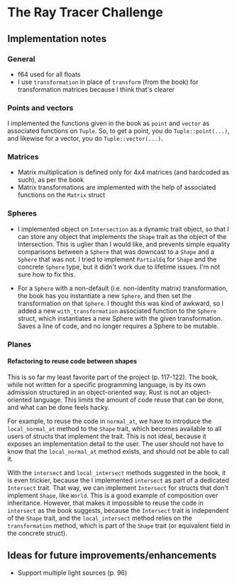 # The Ray Tracer Challenge
## Implementation notes

### General

- f64 used for all floats
- I use `transformation` in place of `transform` (from the book) for transformation matrices
  because I think that's clearer

### Points and vectors

I implemented the functions given in the book as `point` and `vector` as associated functions on `Tuple`.
So, to get a point, you do `Tuple::point(...)`, and likewise for a vector, you do `Tuple::vector(...)`.

### Matrices

- Matrix multiplication is defined only for 4x4 matrices (and hardcoded as such), as per the book
- Matrix transformations are implemented with the help of associated functions on the `Matrix` struct

### Spheres

- I implemented object on `Intersection` as a dynamic trait object, so that I can store any object that implements the `Shape` trait as the object of the Intersection.
This is uglier than I would like, and prevents simple equality comparisons
between a `Sphere` that was downcast to a `Shape` and a `Sphere` that was not.
I tried to implement `PartialEq` for `Shape` and the concrete `Sphere` type,
but it didn't work due to lifetime issues. I'm not sure how to fix this.

- For a `Sphere` with a non-default (i.e. non-identity matrix) transformation, the book has you
instantiate a new `Sphere`, and then set the transformation on that `Sphere`. I thought this was
kind of awkward, so I added a new `with_transformation` associated function to the `Sphere` struct, which instantiates a new Sphere with the given transformation. Saves a line of code,
and no longer requires a Sphere to be mutable.

### Planes

#### Refactoring to reuse code between shapes

This is so far my least favorite part of the project (p. 117-122). The book, while not written
for a specific programming language, is by its own admission structured in an object-oriented way.
Rust is not an object-oriented language. This limits the amount of code reuse that can be done,
and what can be done feels hacky. 

For example, to reuse the code in `normal_at`, we have to introduce the `local_normal_at` method
to the `Shape` trait, which becomes available to all users of structs that implement the trait.
This is not ideal, because it exposes an implementation detail to the user. The user should not
have to know that the `local_normal_at` method exists, and should not be able to call it.

With the `intersect` and `local_intersect` methods suggested in the book, it is even trickier,
because the I implemented `intersect` as part of a dedicated `Intersect` trait. That way,
we can implement `Intersect` for structs that don't implement `Shape`, like `World`.
This is a good example of composition over inheritance. 
However, that makes it impossible to reuse the code in `intersect` as the book suggests, because the `Intersect` trait is independent of the `Shape` trait, and the `local_intersect` method relies on
the `transformation` method, which is part of the `Shape` trait (or equivalent field in the concrete struct).

## Ideas for future improvements/enhancements

- Support multiple light sources (p. 96)